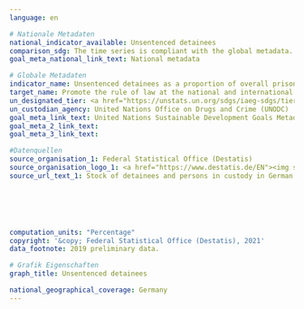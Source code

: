 ```yaml
---
language: en    

# Nationale Metadaten    
national_indicator_available: Unsentenced detainees    
comparison_sdg: The time series is compliant with the global metadata.    
goal_meta_national_link_text: National metadata    

# Globale Metadaten    
indicator_name: Unsentenced detainees as a proportion of overall prison population    
target_name: Promote the rule of law at the national and international levels and ensure equal access to justice for all    
un_designated_tier: <a href="https://unstats.un.org/sdgs/iaeg-sdgs/tier-classification/" title="Click here for more information on the UN tier classification."  target="_blank">Tier I</a>    
un_custodian_agency: United Nations Office on Drugs and Crime (UNODC)    
goal_meta_link_text: United Nations Sustainable Development Goals Metadata    
goal_meta_2_link_text:     
goal_meta_3_link_text:     

#Datenquellen
source_organisation_1: Federal Statistical Office (Destatis)
source_organisation_logo_1: <a href="https://www.destatis.de/EN"><img src="https://g205sdgs.github.io/sdg-indicators/public/OrgImgEn/destatis.png" alt="Logo destatis" style="height:60px; width:148px" /></a>
source_url_text_1: Stock of detainees and persons in custody in German prisons (only available in German)





    
computation_units: "Percentage"    
copyright: '&copy; Federal Statistical Office (Destatis), 2021'    
data_footnote: 2019 preliminary data.    

# Grafik Eigenschaften    
graph_title: Unsentenced detainees    

national_geographical_coverage: Germany    
---
```


<span></span>